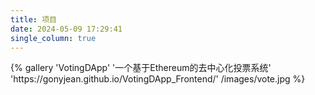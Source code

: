 ```yaml
---
title: 项目
date: 2024-05-09 17:29:41
single_column: true
---
```


<div class="row">
{% gallery 'VotingDApp' '一个基于Ethereum的去中心化投票系统' 'https://gonyjean.github.io/VotingDApp_Frontend/' /images/vote.jpg %}
<!-- {% gallery '图库' '收藏的一些壁纸' '/gallery/wallpaper' https://th.wallhaven.cc/lg/rd/rddgwm.jpg %} -->
</div>

